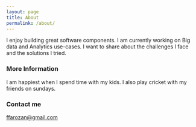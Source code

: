 ```yaml
---
layout: page
title: About
permalink: /about/
---
```


I enjoy building great software components. I am currently working on Big data and Analytics use-cases. I want to share about the challenges I face and the solutions I tried.

### More Information

I am happiest when I spend time with my kids. I also play cricket with my friends on sundays.

### Contact me

[ffarozan@gmail.com](mailto:ffarozan@gmail.com)
